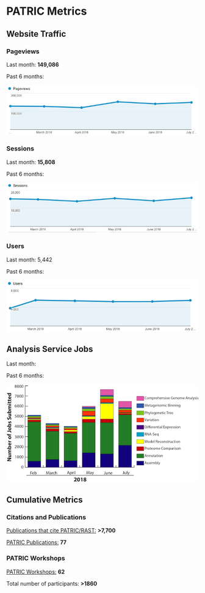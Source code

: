 # PATRIC Metrics
 
## Website Traffic

### Pageviews
Last month: **149,086**

Past 6 months:

![Pageviews 6 months](./images/pageviews_6_months.png)

### Sessions
Last month: **15,808** 

Past 6 months:

![Sessions 6 months](./images/sessions_6_months.png)

### Users
Last month: 5,442

Past 6 months:

![Users 6 months](./images/users_6_months.png)


## Analysis Service Jobs

Last month: 

Past 6 months:

![Service Jobs 6 months](./images/analysis_jobs_6_months.png)


## Cumulative Metrics

### Citations and Publications

[Publications that cite PATRIC/RAST:](https://scholar.google.com/citations?user=Ov91kMAAAAAJ&hl=en&authuser=1) **>7,700**

[PATRIC Publications:](https://patricbrc.org/webpage/website/publications.html) **77**

### PATRIC Workshops

[PATRIC Workshops:](https://patricbrc.org/webpage/website/workshops.html) **62**

Total number of participants: **>1860**
